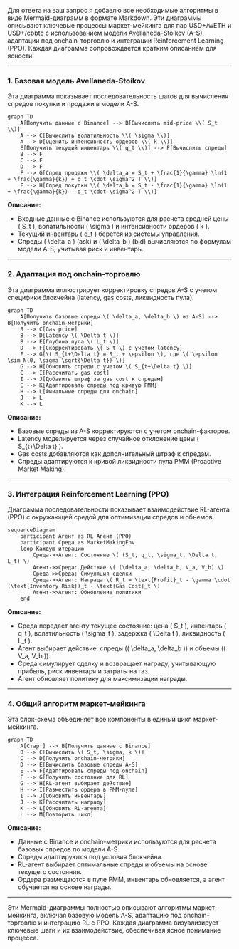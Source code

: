 Для ответа на ваш запрос я добавлю все необходимые алгоритмы в виде Mermaid-диаграмм в формате Markdown. Эти диаграммы описывают ключевые процессы маркет-мейкинга для пар USD+/wETH и USD+/cbbtc с использованием модели Avellaneda-Stoikov (A-S), адаптации под onchain-торговлю и интеграции Reinforcement Learning (PPO). Каждая диаграмма сопровождается кратким описанием для ясности.

---

### 1. Базовая модель Avellaneda-Stoikov
Эта диаграмма показывает последовательность шагов для вычисления спредов покупки и продажи в модели A-S.

```mermaid
graph TD
    A[Получить данные с Binance] --> B[Вычислить mid-price \\( S_t \\)]
    A --> C[Вычислить волатильность \\( \sigma \\)]
    A --> D[Оценить интенсивность ордеров \\( k \\)]
    E[Получить текущий инвентарь \\( q_t \\)] --> F[Вычислить спреды]
    B --> F
    C --> F
    D --> F
    F --> G[Спред продажи \\( \delta_a = S_t + \frac{1}{\gamma} \ln(1 + \frac{\gamma}{k}) + q_t \cdot \sigma^2 T \\)]
    F --> H[Спред покупки \\( \delta_b = S_t - \frac{1}{\gamma} \ln(1 + \frac{\gamma}{k}) - q_t \cdot \sigma^2 T \\)]
```

**Описание:**
- Входные данные с Binance используются для расчета средней цены \( S_t \), волатильности \( \sigma \) и интенсивности ордеров \( k \).
- Текущий инвентарь \( q_t \) берется из системы управления.
- Спреды \( \delta_a \) (ask) и \( \delta_b \) (bid) вычисляются по формулам модели A-S, учитывая риск и инвентарь.

---

### 2. Адаптация под onchain-торговлю
Эта диаграмма иллюстрирует корректировку спредов A-S с учетом специфики блокчейна (latency, gas costs, ликвидность пула).

```mermaid
graph TD
    A[Получить базовые спреды \( \delta_a, \delta_b \) из A-S] --> B[Получить onchain-метрики]
    B --> C[Gas price]
    B --> D[Latency \( \Delta t \)]
    B --> E[Глубина пула \( L_t \)]
    D --> F[Скорректировать \( S_t \) с учетом latency]
    F --> G[\( S_{t+\Delta t} = S_t + \epsilon \), где \( \epsilon \sim N(0, \sigma \sqrt{\Delta t}) \)]
    G --> H[Обновить спреды с учетом \( S_{t+\Delta t} \)]
    C --> I[Рассчитать gas cost]
    I --> J[Добавить штраф за gas cost к спредам]
    E --> K[Адаптировать спреды под кривую PMM]
    H --> L[Финальные спреды для onchain]
    J --> L
    K --> L
```

**Описание:**
- Базовые спреды из A-S корректируются с учетом onchain-факторов.
- Latency моделируется через случайное отклонение цены \( S_{t+\Delta t} \).
- Gas costs добавляются как дополнительный штраф к спредам.
- Спреды адаптируются к кривой ликвидности пула PMM (Proactive Market Making).

---

### 3. Интеграция Reinforcement Learning (PPO)
Диаграмма последовательности показывает взаимодействие RL-агента (PPO) с окружающей средой для оптимизации спредов и объемов.

```mermaid
sequenceDiagram
    participant Агент as RL Агент (PPO)
    participant Среда as MarketMakingEnv
    loop Каждую итерацию
        Среда->>Агент: Состояние \( (S_t, q_t, \sigma_t, \Delta t, L_t) \)
        Агент->>Среда: Действие \( (\delta_a, \delta_b, V_a, V_b) \)
        Среда->>Среда: Симуляция сделки
        Среда->>Агент: Награда \( R_t = \text{Profit}_t - \gamma \cdot (\text{Inventory Risk})_t - \text{Gas Cost}_t \)
        Агент->>Агент: Обновление политики
    end
```

**Описание:**
- Среда передает агенту текущее состояние: цена \( S_t \), инвентарь \( q_t \), волатильность \( \sigma_t \), задержка \( \Delta t \), ликвидность \( L_t \).
- Агент выбирает действие: спреды (\( \delta_a, \delta_b \)) и объемы (\( V_a, V_b \)).
- Среда симулирует сделку и возвращает награду, учитывающую прибыль, риск инвентаря и затраты на газ.
- Агент обновляет политику для максимизации награды.

---

### 4. Общий алгоритм маркет-мейкинга
Эта блок-схема объединяет все компоненты в единый цикл маркет-мейкинга.

```mermaid
graph TD
    A[Старт] --> B[Получить данные с Binance]
    B --> C[Вычислить \( S_t, \sigma, k \)]
    C --> D[Получить onchain-метрики]
    D --> E[Вычислить базовые спреды A-S]
    E --> F[Адаптировать спреды под onchain]
    F --> G[Получить состояние для RL]
    G --> H[RL-агент выбирает действие]
    H --> I[Разместить ордера в PMM-пуле]
    I --> J[Обновить инвентарь]
    J --> K[Рассчитать награду]
    K --> L[Обновить RL-агента]
    L --> M[Повторить цикл]
```

**Описание:**
- Данные с Binance и onchain-метрики используются для расчета базовых спредов по модели A-S.
- Спреды адаптируются под условия блокчейна.
- RL-агент выбирает оптимальные спреды и объемы на основе текущего состояния.
- Ордера размещаются в пуле PMM, инвентарь обновляется, а агент обучается на основе награды.

---

Эти Mermaid-диаграммы полностью описывают алгоритмы маркет-мейкинга, включая базовую модель A-S, адаптацию под onchain-торговлю и интеграцию RL с PPO. Каждая диаграмма визуализирует ключевые шаги и их взаимодействие, обеспечивая ясное понимание процесса.